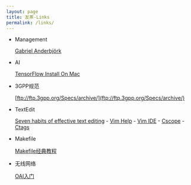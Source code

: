 ```yaml
---
layout: page
title: 友茶-Links
permalink: /links/
---
```


- Management

  [Gabriel Anderbjörk](http://gabriel.anderbjork.se/index.htm)
  
  
- AI

  [TensorFlow Install On Mac](https://www.tensorflow.org/install/install_mac)

- 3GPP规范

  [ftp://ftp.3gpp.org/Specs/archive/](ftp://ftp.3gpp.org/Specs/archive/)

- TextEdit

  [Seven habits of effective text editing](http://www.moolenaar.net/habits.html) -
  [Vim Help](http://vimcdoc.sourceforge.net/doc/help.html) -
  [Vim IDE](https://www.cnblogs.com/zhangsf/archive/2013/06/13/3134409.html) -
  [Cscope](http://cscope.sourceforge.net/) -
  [Ctags](http://ctags.sourceforge.net/)
  
- Makefile

  [Makefile经典教程](http://blog.csdn.net/ruglcc/article/details/7814546/)
  
- 无线网络

  [OAI入门](blog.csdn.net/jxwxg/article/details/58130893)
  
<div id="container"></div>

<link rel="stylesheet" href="/assets/gitment/node_modules/gitment/style/default.css">
<script src="/assets/gitment/node_modules/gitment/dist/gitment.browser.js"></script>
<script>
var gitment = new Gitment({
  // id: '', // 可选。默认为 location.href
  owner: 'tanwubin',
  repo: 'tanwubin.github.io',
  oauth: {
    client_id: '60a184657a07c169db75',
    client_secret: 'b467963644f43e9fe93d14a6d2d3fdac246e0f34',
  },
})
gitment.render('container')
</script>